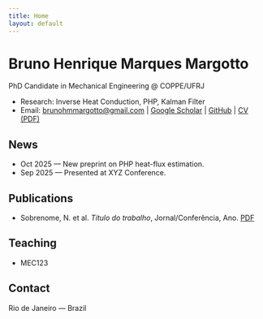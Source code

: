 ```yaml
---
title: Home
layout: default
---
```


# Bruno Henrique Marques Margotto
PhD Candidate in Mechanical Engineering @ COPPE/UFRJ

- Research: Inverse Heat Conduction, PHP, Kalman Filter  
- Email: brunohmmargotto@gmail.com | [Google Scholar](#) | [GitHub](#) | [CV (PDF)](#)

## News
- Oct 2025 — New preprint on PHP heat-flux estimation.
- Sep 2025 — Presented at XYZ Conference.

## Publications
- Sobrenome, N. et al. *Título do trabalho*, Jornal/Conferência, Ano. [PDF](#)

## Teaching
- MEC123

## Contact
Rio de Janeiro — Brazil
